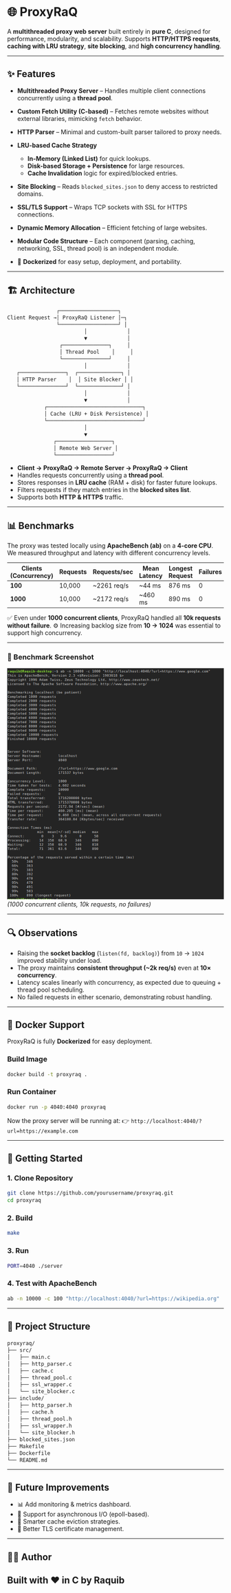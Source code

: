 # 🌐 ProxyRaQ

A **multithreaded proxy web server** built entirely in **pure C**, designed for performance, modularity, and scalability.
Supports **HTTP/HTTPS requests**, **caching with LRU strategy**, **site blocking**, and **high concurrency handling**.

---

## ✨ Features

* **Multithreaded Proxy Server** – Handles multiple client connections concurrently using a **thread pool**.
* **Custom Fetch Utility (C-based)** – Fetches remote websites without external libraries, mimicking `fetch` behavior.
* **HTTP Parser** – Minimal and custom-built parser tailored to proxy needs.
* **LRU-based Cache Strategy**

  * **In-Memory (Linked List)** for quick lookups.
  * **Disk-based Storage + Persistence** for large resources.
  * **Cache Invalidation** logic for expired/blocked entries.
* **Site Blocking** – Reads `blocked_sites.json` to deny access to restricted domains.
* **SSL/TLS Support** – Wraps TCP sockets with SSL for HTTPS connections.
* **Dynamic Memory Allocation** – Efficient fetching of large websites.
* **Modular Code Structure** – Each component (parsing, caching, networking, SSL, thread pool) is an independent module.
* 🐳 **Dockerized** for easy setup, deployment, and portability.

---

## 🏗️ Architecture

```
                ┌───────────────────┐
Client Request →│ ProxyRaQ Listener │─┐
                └───────────────────┘ │
                         │             │
                         ▼             │
                 ┌───────────────┐     │
                 │ Thread Pool    │     │
                 └───────────────┘     │
                         │             │
   ┌───────────────┐  ┌──────────────┐ │
   │ HTTP Parser    │  │ Site Blocker │ │
   └───────────────┘  └──────────────┘ │
                         │             │
                         ▼             │
            ┌───────────────────────────────┐
            │ Cache (LRU + Disk Persistence) │
            └───────────────────────────────┘
                         │
                         ▼
               ┌──────────────────┐
               │ Remote Web Server │
               └──────────────────┘
```
* **Client → ProxyRaQ → Remote Server → ProxyRaQ → Client**
* Handles requests concurrently using a **thread pool**.
* Stores responses in **LRU cache** (RAM + disk) for faster future lookups.
* Filters requests if they match entries in the **blocked sites list**.
* Supports both **HTTP & HTTPS** traffic.

---

## 📊 Benchmarks

The proxy was tested locally using **ApacheBench (ab)** on a **4-core CPU**.
We measured throughput and latency with different concurrency levels.

| Clients (Concurrency) | Requests | Requests/sec | Mean Latency | Longest Request | Failures |
| --------------------- | -------- | ------------ | ------------ | --------------- | -------- |
| **100**               | 10,000   | \~2261 req/s | \~44 ms      | 876 ms          | 0        |
| **1000**              | 10,000   | \~2172 req/s | \~460 ms     | 890 ms          | 0        |

✅ Even under **1000 concurrent clients**, ProxyRaQ handled all **10k requests without failure**.
⚙️ Increasing backlog size from **10 → 1024** was essential to support high concurrency.

---

### 📸 Benchmark Screenshot

![Benchmark Screenshot](./static/ProxyRaQ-Test.png)
*(1000 concurrent clients, 10k requests, no failures)*

---

## 🔍 Observations

* Raising the **socket backlog** (`listen(fd, backlog)`) from `10` → `1024` improved stability under load.
* The proxy maintains **consistent throughput (\~2k req/s)** even at **10× concurrency**.
* Latency scales linearly with concurrency, as expected due to queuing + thread pool scheduling.
* No failed requests in either scenario, demonstrating robust handling.

---

## 🐳 Docker Support

ProxyRaQ is fully **Dockerized** for easy deployment.

### Build Image

```bash
docker build -t proxyraq .
```

### Run Container

```bash
docker run -p 4040:4040 proxyraq
```

Now the proxy server will be running at:
👉 `http://localhost:4040/?url=https://example.com`

---

## 🚀 Getting Started

### 1. Clone Repository

```bash
git clone https://github.com/yourusername/proxyraq.git
cd proxyraq
```

### 2. Build

```bash
make
```

### 3. Run

```bash
PORT=4040 ./server
```

### 4. Test with ApacheBench

```bash
ab -n 10000 -c 100 "http://localhost:4040/?url=https://wikipedia.org"
```

---

## 📂 Project Structure

```
proxyraq/
├── src/
│   ├── main.c
│   ├── http_parser.c
│   ├── cache.c
│   ├── thread_pool.c
│   ├── ssl_wrapper.c
│   └── site_blocker.c
├── include/
│   ├── http_parser.h
│   ├── cache.h
│   ├── thread_pool.h
│   ├── ssl_wrapper.h
│   └── site_blocker.h
├── blocked_sites.json
├── Makefile
├── Dockerfile
└── README.md
```

---

## 📌 Future Improvements

* 📊 Add monitoring & metrics dashboard.
* 🧵 Support for asynchronous I/O (epoll-based).
* 📂 Smarter cache eviction strategies.
* 🔐 Better TLS certificate management.

---

## 👨‍💻 Author

Built with ❤️ in **C** by **Raquib**
---